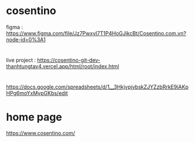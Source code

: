 # cosentino
figma : https://www.figma.com/file/Jz7PwxyI7T1P4HoGJikcBt/Cosentino.com.vn?node-id=0%3A1
#
live project : https://cosentino-git-dev-thanhtungtav4.vercel.app/html/root/index.html
# 
https://docs.google.com/spreadsheets/d/1__3HkjvpjvbskZJYZzbRrkE9iAKpHPg6moYxMypGKbs/edit
# home page
https://www.cosentino.com/
